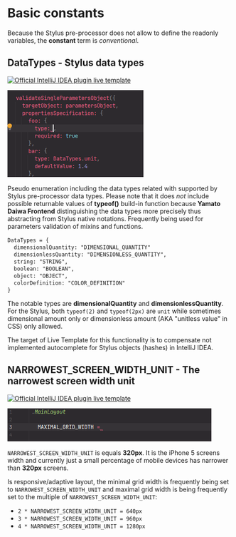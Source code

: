 # Basic constants

Because the Stylus pre-processor does not allow to define the readonly variables, the **constant** term is *conventional*.


## DataTypes - Stylus data types

[![Official IntelliJ IDEA plugin live template](https://img.shields.io/badge/IntelliJ_IDEA_Live_Template-dt-blue.svg?style=flat)](https://plugins.jetbrains.com/plugin/17677-yamato-daiwa-frontend)

![](DataTypes-LiveTemplateDemo.gif)

Pseudo enumeration including the data types related with supported by Stylus pre-processor data types.
Please note that it does *not* include possible returnable values of **typeof()** build-in function because 
**Yamato Daiwa Frontend** distinguishing the data types more precisely thus abstracting from Stylus native notations.
Frequently being used for parameters validation of mixins and functions. 

```stylus
DataTypes = {
  dimensionalQuantity: "DIMENSIONAL_QUANTITY"
  dimensionlessQuantity: "DIMENSIONLESS_QUANTITY",
  string: "STRING",
  boolean: "BOOLEAN",
  object: "OBJECT",
  colorDefinition: "COLOR_DEFINITION"
}
```

The notable types are **dimensionalQuantity** and **dimensionlessQuantity**. For the Stylus, both `typeof(2)` and `typeof(2px)`
are `unit` while sometimes dimensional amount only or dimensionless amount (AKA "unitless value" in CSS) only allowed.

The target of Live Template for this functionality is to compensate not implemented autocomplete for Stylus objects (hashes)
in IntelliJ IDEA.


## NARROWEST_SCREEN_WIDTH_UNIT - The narrowest screen width unit

[![Official IntelliJ IDEA plugin live template](https://img.shields.io/badge/IntelliJ_IDEA_Live_Template-nswu-blue.svg?style=flat)](https://plugins.jetbrains.com/plugin/17677-yamato-daiwa-frontend)

![](NarrowestScreenWidthUnit-LiveTemplateDemo.gif)

`NARROWEST_SCREEN_WIDTH_UNIT` is equals **320px**.
It is the iPhone 5 screens width and currently just a small percentage of mobile devices has narrower than **320px** screens.

Is responsive/adaptive layout, the minimal grid width is frequently being set to `NARROWEST_SCREEN_WIDTH_UNIT` and maximal 
grid width is being frequently set to the multiple of `NARROWEST_SCREEN_WIDTH_UNIT`:

* `2 * NARROWEST_SCREEN_WIDTH_UNIT = 640px`
* `3 * NARROWEST_SCREEN_WIDTH_UNIT = 960px`
* `4 * NARROWEST_SCREEN_WIDTH_UNIT = 1280px`
